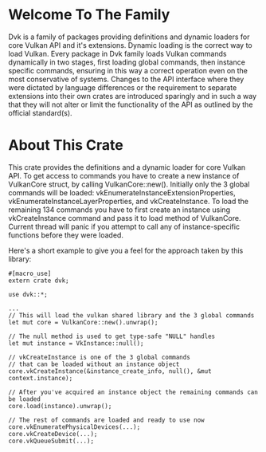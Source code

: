 # Welcome To The Family
Dvk is a family of packages providing definitions and dynamic loaders for core Vulkan API and it's extensions. Dynamic loading is the correct way to load Vulkan. Every package in Dvk family loads Vulkan commands dynamically in two stages, first loading global commands, then instance specific commands, ensuring in this way a correct operation even on the most conservative of systems. Changes to the API interface where they were dictated by language differences or the requirement to separate extensions into their own crates are introduced sparingly and in such a way that they will not alter or limit the functionality of the API as outlined by the official standard(s).

# About This Crate
This crate provides the definitions and a dynamic loader for core Vulkan API. To get access to commands you have to create a new instance of VulkanCore struct, by calling VulkanCore::new(). Initially only the 3 global commands will be loaded: vkEnumerateInstanceExtensionProperties, vkEnumerateInstanceLayerProperties, and vkCreateInstance. To load the remaining 134 commands you have to first create an instance using vkCreateInstance command and pass it to load method of VulkanCore. Current thread will panic if you attempt to call any of instance-specific functions before they were loaded.

Here's a short example to give you a feel for the approach taken by this library:

```
#[macro_use]
extern crate dvk;

use dvk::*;

...
// This will load the vulkan shared library and the 3 global commands
let mut core = VulkanCore::new().unwrap(); 

// The null method is used to get type-safe "NULL" handles
let mut instance = VkInstance::null();

// vkCreateInstance is one of the 3 global commands
// that can be loaded without an instance object
core.vkCreateInstance(&instance_create_info, null(), &mut context.instance);

// After you've acquired an instance object the remaining commands can be loaded
core.load(instance).unwrap(); 

// The rest of commands are loaded and ready to use now
core.vkEnumeratePhysicalDevices(...); 
core.vkCreateDevice(...); 
core.vkQueueSubmit(...);
```
